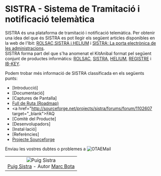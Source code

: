 # SISTRA - Sistema de Tramitació i notificació telemàtica #


SISTRA és una plataforma de tramitació i notificació telemàtica. Per obtenir una idea del que és SISTRA es pot llegir els següent articles disponibles en la web de l'Ibit: [ROLSAC,SISTRA i HELIUM](http://blog.ibit.org/?p=5518) i [SISTRA: La porta electrònica de les administracions](http://blog.ibit.org/?p=5518).<br/>
SISTRA forma part del que s'ha anomenat el KitAnibal format pel següent conjunt de productes informàtics: [ROLSAC](http://sourceforge.net/apps/mediawiki/rolsac/), [SISTRA](http://sourceforge.net/apps/mediawiki/sistra/), [HELIUM](http://sourceforge.net/apps/mediawiki/gehelium), [REGISTRE](http://sourceforge.net/apps/mediawiki/registre/) i [IB-KEY](http://sourceforge.net/apps/mediawiki/ibkey/).<br>

Podem trobar més informació de SISTRA classificada en els següents punts:<br>

* [Introducció]
* [Documentació]
* [Captures de Pantalla]
* <a href="http://sourceforge.net/apps/mantisbt/sistra/roadmap_page.php" target="_blank">Full de Ruta (Roadmap)</a>
* <a href="http://sourceforge.net/projects/sistra/forums/forum/1102607 target="_blank">FAQ</a>
* [Comitè del Producte]
* [Desenvolupadors]
* [Instal·lació]
* [Referències]
* <a href="http://sourceforge.net/p/sistra/wiki/Home" target="_blank">Projecte Sourceforge</a>


Enviau les vostres dubtes o problemes a <img src="https://sourceforge.net/p/sistra/wiki/Home/attachment/Otaemail.jpg" alt="OTAEMail"/>


<table border=0 style="width:100%;text-align:center">
<tr><td align="center" style="text-align:center">  <img src="https://sourceforge.net/p/sistra/wiki/Home/attachment/PuigSistra_Thumb.jpg"  alt="Puig Sistra"/><br>
<a href="http://ca.wikipedia.org/wiki/Puig_Sistra" target="_blank">Puig Sistra</a> - Autor  <a href="http://marcbota.blogspot.com/2011/10/puig-sistra-i-puig-de-les-agudes.html"> Marc Bota </a>
</td></tr></table>
